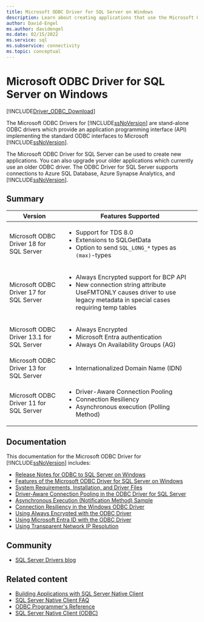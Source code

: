 ```yaml
---
title: Microsoft ODBC Driver for SQL Server on Windows
description: Learn about creating applications that use the Microsoft ODBC Driver for SQL Server on Windows.
author: David-Engel
ms.author: davidengel
ms.date: 02/15/2022
ms.service: sql
ms.subservice: connectivity
ms.topic: conceptual
---
```

# Microsoft ODBC Driver for SQL Server on Windows

[!INCLUDE[Driver_ODBC_Download](../../../includes/driver_odbc_download.md)]

The Microsoft ODBC Drivers for [!INCLUDE[ssNoVersion](../../../includes/ssnoversion-md.md)] are stand-alone ODBC drivers which provide an application programming interface (API) implementing the standard ODBC interfaces to Microsoft [!INCLUDE[ssNoVersion](../../../includes/ssnoversion-md.md)].

The Microsoft ODBC Driver for SQL Server can be used to create new applications. You can also upgrade your older applications which currently use an older ODBC driver. The ODBC Driver for SQL Server supports connections to Azure SQL Database, Azure Synapse Analytics, and [!INCLUDE[ssNoVersion](../../../includes/ssnoversion-md.md)].

## Summary

| Version       | Features Supported      |
| ------------- |---------------|
| Microsoft ODBC Driver 18 for SQL Server | <ul><li>Support for TDS 8.0</li><li>Extensions to SQLGetData</li><li>Option to send `SQL_LONG_*` types as `(max)`-types</li></ul>  |
| Microsoft ODBC Driver 17 for SQL Server | <ul><li>Always Encrypted support for BCP API</li><li>New connection string attribute UseFMTONLY causes driver to use legacy metadata in special cases requiring temp tables</li>
| Microsoft ODBC Driver 13.1 for SQL Server     | <ul><li>Always Encrypted</li><li>Microsoft Entra authentication</li><li>Always On Availability Groups (AG)</li></ul>   |
| Microsoft ODBC Driver 13 for SQL Server      | <ul><li>Internationalized Domain Name (IDN)</li></ul> |
| Microsoft ODBC Driver 11 for SQL Server | <ul><li>Driver-Aware Connection Pooling</li><li>Connection Resiliency</li><li>Asynchronous execution (Polling Method)</li></ul> |

## Documentation

This documentation for the Microsoft ODBC Driver for [!INCLUDE[ssNoVersion](../../../includes/ssnoversion-md.md)] includes:

- [Release Notes for ODBC to SQL Server on Windows](release-notes-odbc-sql-server-windows.md)
- [Features of the Microsoft ODBC Driver for SQL Server on Windows](features-of-the-microsoft-odbc-driver-for-sql-server-on-windows.md)
- [System Requirements, Installation, and Driver Files](system-requirements-installation-and-driver-files.md)
- [Driver-Aware Connection Pooling in the ODBC Driver for SQL Server](driver-aware-connection-pooling-in-the-odbc-driver-for-sql-server.md)
- [Asynchronous Execution &#40;Notification Method&#41; Sample](asynchronous-execution-notification-method-sample.md)
- [Connection Resiliency in the Windows ODBC Driver](../connection-resiliency.md)
- [Using Always Encrypted with the ODBC Driver](../using-always-encrypted-with-the-odbc-driver.md)
- [Using Microsoft Entra ID with the ODBC Driver](../using-azure-active-directory.md)
- [Using Transparent Network IP Resolution](../using-transparent-network-ip-resolution.md)

## Community

- [SQL Server Drivers blog](https://techcommunity.microsoft.com/t5/sql-server/bg-p/SQLServer/label-name/SQLServerDrivers)

## Related content

- [Building Applications with SQL Server Native Client](../../../relational-databases/native-client/applications/building-applications-with-sql-server-native-client.md)
- [SQL Server Native Client FAQ](/previous-versions/aa937707(v=msdn.10))
- [ODBC Programmer's Reference](../../../odbc/reference/odbc-programmer-s-reference.md)
- [SQL Server Native Client (ODBC)](../../../relational-databases/native-client/odbc/sql-server-native-client-odbc.md)
